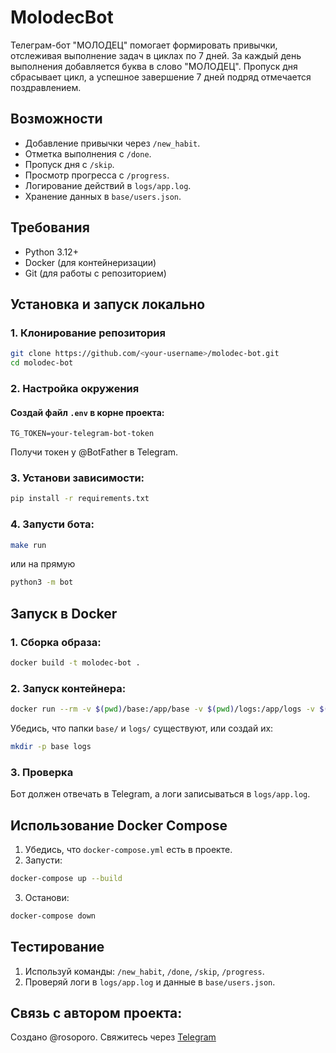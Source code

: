 # MolodecBot

Телеграм-бот "МОЛОДЕЦ" помогает формировать привычки, отслеживая выполнение задач в циклах по 7 дней. За каждый день выполнения добавляется буква в слово "МОЛОДЕЦ". Пропуск дня сбрасывает цикл, а успешное завершение 7 дней подряд отмечается поздравлением.

## Возможности
- Добавление привычки через `/new_habit`.
- Отметка выполнения с `/done`.
- Пропуск дня с `/skip`.
- Просмотр прогресса с `/progress`.
- Логирование действий в `logs/app.log`.
- Хранение данных в `base/users.json`.

## Требования
- Python 3.12+
- Docker (для контейнеризации)
- Git (для работы с репозиторием)

## Установка и запуск локально

### 1. Клонирование репозитория
```bash
git clone https://github.com/<your-username>/molodec-bot.git
cd molodec-bot
```

### 2. Настройка окружения

#### Создай файл `.env` в корне проекта:
```text
TG_TOKEN=your-telegram-bot-token
```
Получи токен у @BotFather в Telegram.

### 3. Установи зависимости:
```bash
pip install -r requirements.txt
```

### 4. Запусти бота:
```bash
make run
```
или на прямую
```bash
python3 -m bot
```

## Запуск в Docker

### 1. Сборка образа:

```bash
docker build -t molodec-bot .
```

### 2. Запуск контейнера:
```bash
docker run --rm -v $(pwd)/base:/app/base -v $(pwd)/logs:/app/logs -v $(pwd)/.env:/app/.env molodec-bot
```

Убедись, что папки `base/` и `logs/` существуют, или создай их:

```bash
mkdir -p base logs
```

### 3. Проверка
Бот должен отвечать в Telegram, а логи записываться в `logs/app.log`.

## Использование Docker Compose
1. Убедись, что `docker-compose.yml` есть в проекте.
2. Запусти:

```bash
docker-compose up --build
```

3. Останови:

```bash
docker-compose down
```

## Тестирование
1. Используй команды: `/new_habit`, `/done`, `/skip`, `/progress`.
2. Проверяй логи в `logs/app.log` и данные в `base/users.json`.

## Связь с автором проекта:
Создано @rosoporo. Свяжитесь через [Telegram](https://t.me/rosoporo)